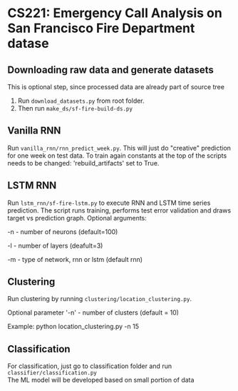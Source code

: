 # CS221: Emergency Call Analysis on San Francisco Fire Department datase

## Downloading raw data and generate datasets

This is optional step, since processed data are already part of source tree

1. Run `download_datasets.py` from root folder. 
2. Then run `make_ds/sf-fire-build-ds.py`

## Vanilla RNN

Run `vanilla_rnn/rnn_predict_week.py`. This will just do "creative" prediction for one week 
on test data. To train again constants at the top of the scripts needs to be changed:
'rebuild_artifacts' set to True.

## LSTM RNN

Run `lstm_rnn/sf-fire-lstm.py` to execute RNN and LSTM time series prediction. 
The script runs training, performs test error validation and draws target vs prediction graph. 
Optional arguments:

 -n - number of neurons (default=100)
 
 -l - number of layers (deafult=3)
 
 -m - type of network, rnn or lstm (default rnn)
 
 ## Clustering
 
 Run clustering by running `clustering/location_clustering.py`. 
 
 Optional parameter '-n' - number of clusters (default = 10)

Example: 
python location_clustering.py -n 15

## Classification

For classification, just go to 
classification folder and run `classifier/classification.py`  
The ML model will be developed based on small portion of data

  

